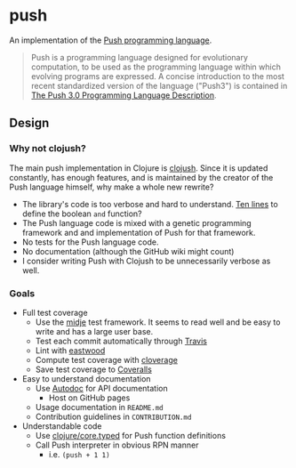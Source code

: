 # push

An implementation of the
[Push programming language](http://faculty.hampshire.edu/lspector/push.html).

>Push is a programming language designed for evolutionary computation, to be
used as the programming language within which evolving programs are expressed.
A  concise introduction to the most recent standardized version of the language
("Push3") is contained in
[The Push 3.0 Programming Language Description](http://faculty.hampshire.edu/lspector/push3-description.html).

## Design

### Why not clojush?
The main push implementation in Clojure is
[clojush](https://github.com/lspector/Clojush/). Since it is updated constantly,
has enough features, and is maintained by the creator of the Push language
himself, why make a whole new rewrite?

* The library's code is too verbose and hard to understand.
  [Ten lines](https://github.com/lspector/Clojush/blob/5d4239e5797087a6a8176c8e3f18b7cd5a80eb72/src/clojush/instructions/boolean.clj#L7-L15)
  to define the boolean `and` function?
* The Push language code is mixed with a genetic programming framework
  and and implementation of Push for that framework.
* No tests for the Push language code.
* No  documentation (although the GitHub wiki might count)
* I consider writing Push with Clojush to be unnecessarily verbose as well.

### Goals
* Full test coverage
    * Use the [midje](https://github.com/marick/Midje) test framework. It seems
      to read well and be easy to write and has a large user base.
    * Test each commit automatically through [Travis](https://travis-ci.org/)
    * Lint with [eastwood](https://github.com/jonase/eastwood)
    * Compute test coverage with [cloverage](https://github.com/lshift/cloverage)
    * Save test coverage to [Coveralls](https://coveralls.io/)
* Easy to understand documentation
    * Use [Autodoc](http://tomfaulhaber.github.io/autodoc/) for API documentation
        * Host on GitHub pages
    * Usage documentation in `README.md`
    * Contribution guidelines in `CONTRIBUTION.md`
* Understandable code
    * Use [clojure/core.typed](https://github.com/clojure/core.typed) for
      Push function definitions
    * Call Push interpreter in obvious RPN manner
        * i.e. `(push + 1 1)`
